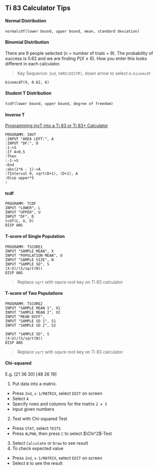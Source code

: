 ## Ti 83 Calculator Tips

#### Normal Distribution
```
normalcdf(lower bound, upper bound, mean, standard deviation)
```

#### Binomial Distribution
There are 9 people selected (n = number of trials = 9). The probability of success is 0.62 and we are finding $P(X \le 6)$. How you enter this looks different in each calculator.
> Key Sequence:  `2nd`, `VARS(DISTR)`, down arrow to select `A:binomcdf`
```
binomcdf(9, 0.62, 6)
```

#### Student T Distribution
```
tcdf(lower bound, upper bound, degree of freedom)
```

#### Inverse T
[Programming invT into a Ti 83 or Ti 83+ Calculator](https://www.youtube.com/watch?v=5Ft5eZVJtPk)

```
PROGRAMM: INVT
:INPUT "AREA LEFT:", A
:INPUT "DF:", D
:1->S
:If A<0.5
:Then
:-1->S
:End
:abs(2*A - 1)->A
:TInterval 0, sqrt(D+1), (D+1), A
:Disp upper*S
:
```

#### tcdf
```
PROGRAMM: TCDF
INPUT "LOWER", L
INPUT "UPPER", U
INPUT "DF", D
tcdf(L, U, D)
DISP ANS
```

#### T-score of Single Population
```
PROGRAMM: TSCORE1
INPUT "SAMPLE MEAN", X
INPUT "POPULATION MEAN", U
INPUT "SAMPLE SIZE", N
INPUT "SAMPLE SD", S
(X-U)/(S/sqrt(N))
DISP ANS
```
> Replace `sqrt` with squre root key on Ti 83 calculator

#### T-score of Two Populations
```
PROGRAMM: TSCORE2
INPUT "SAMPLE MEAN 1", X1
INPUT "SAMPLE MEAN 2", X2
INPUT "MEAN DIFF",
INPUT "SAMPLE SD 1", S1
INPUT "SAMPLE SD 2", S2

INPUT "SAMPLE SD", S
(X-U)/(S/sqrt(N))
DISP ANS
```
> Replace `sqrt` with squre root key on Ti 83 calculator

#### Chi-squared
E.g.
[21 36 30]
[48 26 19]

1. Put data into a matrix.
  + Press `2nd`, `x-1/MATRIX`, select `EDIT` on screen
  + Select `A`
  + Specify rows and columns for the matrix `2 x 3`
  + Input given numbers
2. Test with Chi-squared Test
  + Press `STAT`, select `TESTS`
  + Press `ALPHA`, then press `C` to select $\Chi^2$-Test
3. Select `Calculate` or `Draw` to see result
4. To check expected value
  + Press `2nd`, `x-1/MATRIX`, select `EDIT` on screen
  + Select `B` to see the result